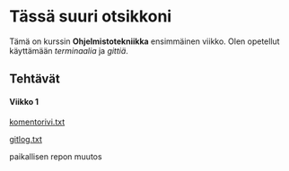 # Tässä suuri otsikkoni

Tämä on kurssin **Ohjelmistotekniikka** ensimmäinen viikko.
Olen opetellut käyttämään *terminaalia* ja *gittiä*.

## Tehtävät

#### Viikko 1

[komentorivi.txt](https://github.com/iralai/ot-harjoitustyo/blob/master/laskarit/viikko1/komentorivi.txt)

[gitlog.txt](https://github.com/iralai/ot-harjoitustyo/blob/master/laskarit/viikko1/gitlog.txt)

paikallisen repon muutos
